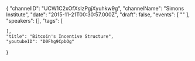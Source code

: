 {
    "channelID": "UCW1C2xOfXsIzPgjXyuhkw9g",
    "channelName": "Simons Institute",
    "date": "2015-11-21T00:30:57.000Z",
    "draft": false,
    "events": [
        ""
    ],
    "speakers": [],
    "tags": [

    ],
    "title": "Bitcoin's Incentive Structure",
    "youtubeID": "D0Fhg9CpbOg"
}
